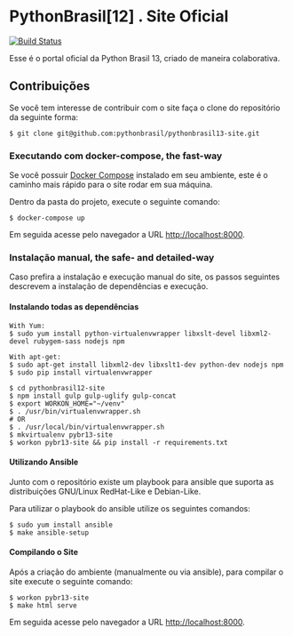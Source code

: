 # **PythonBrasil[12] . Site Oficial**

[![Build Status](https://travis-ci.org/pythonbrasil/pythonbrasil13-site.svg?branch=master)](https://travis-ci.org/pythonbrasil/pythonbrasil13-site)

Esse é o portal oficial da Python Brasil 13, criado de maneira colaborativa.


## **Contribuições**

Se você tem interesse de contribuir com o site faça o clone do repositório da seguinte forma:

```
$ git clone git@github.com:pythonbrasil/pythonbrasil13-site.git
```


### **Executando com docker-compose, the fast-way**

Se você possuir [Docker Compose](https://docs.docker.com/compose/install/) instalado em seu ambiente, este é o caminho mais rápido para o site rodar em sua máquina.

Dentro da pasta do projeto, execute o seguinte comando:

```
$ docker-compose up
```

Em seguida acesse pelo navegador a URL [http://localhost:8000](http://localhost:8000).


### **Instalação manual, the safe- and detailed-way**

Caso prefira a instalação e execução manual do site, os passos seguintes descrevem a instalação de dependências e execução.


#### **Instalando todas as dependências**

```
With Yum:
$ sudo yum install python-virtualenvwrapper libxslt-devel libxml2-devel rubygem-sass nodejs npm

With apt-get:
$ sudo apt-get install libxml2-dev libxslt1-dev python-dev nodejs npm
$ sudo pip install virtualenvwrapper

$ cd pythonbrasil12-site
$ npm install gulp gulp-uglify gulp-concat
$ export WORKON_HOME="~/venv"
$ . /usr/bin/virtualenvwrapper.sh
# OR
$ . /usr/local/bin/virtualenvwrapper.sh
$ mkvirtualenv pybr13-site
$ workon pybr13-site && pip install -r requirements.txt
```

#### **Utilizando Ansible**
Junto com o repositório existe um playbook para ansible que suporta as distribuições GNU/Linux RedHat-Like e Debian-Like.

Para utilizar o playbook do ansible utilize os seguintes comandos:

```
$ sudo yum install ansible
$ make ansible-setup
```

#### **Compilando o Site**

Após a criação do ambiente (manualmente ou via ansible), para compilar o site execute o seguinte comando:
```
$ workon pybr13-site
$ make html serve
```

Em seguida acesse pelo navegador a URL [http://localhost:8000](http://localhost:8000).
